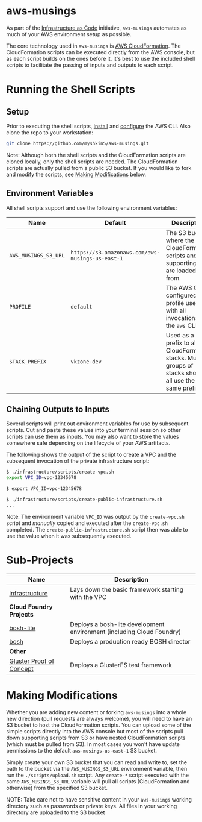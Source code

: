 aws-musings
===========

As part of the [Infrastructure as Code](https://en.wikipedia.org/wiki/Infrastructure_as_Code) initiative, `aws-musings` automates as much of your AWS environment setup as possible.

The core technology used in `aws-musings` is [AWS CloudFormation](https://aws.amazon.com/cloudformation/). The CloudFormation scripts can be executed directly from the AWS console, but as each script builds on the ones before it, it's best to use the included shell scripts to facilitate the passing of inputs and outputs to each script.

# Running the Shell Scripts

## Setup

Prior to executing the shell scripts, [install](http://docs.aws.amazon.com/cli/latest/userguide/installing.html) and [configure](http://docs.aws.amazon.com/cli/latest/userguide/cli-chap-getting-started.html) the AWS CLI. Also clone the repo to your workstation:
```bash
git clone https://github.com/myshkin5/aws-musings.git
```

Note: Although both the shell scripts and the CloudFormation scripts are cloned locally, only the shell scripts are needed. The CloudFormation scripts are actually pulled from a public S3 bucket. If you would like to fork and modify the scripts, see [Making Modifications](#making-modifications) below.

## Environment Variables

All shell scripts support and use the following environment variables:

 Name | Default | Description
---|---|---
 `AWS_MUSINGS_S3_URL` | `https://s3.amazonaws.com/aws-musings-us-east-1` | The S3 bucket where the CloudFormation scripts and supporting files are loaded from.
 `PROFILE` | `default` | The AWS CLI configured profile used with all invocations of the `aws` CLI.
 `STACK_PREFIX` | `vkzone-dev` | Used as a prefix to all CloudFormation stacks. Multiple groups of stacks should all use the same prefix.

## Chaining Outputs to Inputs

Several scripts will print out environment variables for use by subsequent scripts. Cut and paste these values into your terminal session so other scripts can use them as inputs. You may also want to store the values somewhere safe depending on the lifecycle of your AWS artifacts.

The following shows the output of the script to create a VPC and the subsequent invocation of the private infrastructure script:
```bash
$ ./infrastructure/scripts/create-vpc.sh
export VPC_ID=vpc-12345678

$ export VPC_ID=vpc-12345678

$ ./infrastructure/scripts/create-public-infrastructure.sh
...
```
Note: The environment variable `VPC_ID` was output by the `create-vpc.sh` script and *_manually_* copied and executed after the `create-vpc.sh` completed. The `create-public-infrastructure.sh` script then was able to use the value when it was subsequently executed.

# Sub-Projects
 Name | Description
------|-------------
[infrastructure](./infrastructure) | Lays down the basic framework starting with the VPC
 | **Cloud Foundry Projects**
[bosh-lite](./bosh-lite) | Deploys a bosh-lite development environment (including Cloud Foundry)
[bosh](./bosh) | Deploys a production ready BOSH director
 | **Other**
[Gluster Proof of Concept](./gluster-poc-us-west-2) | Deploys a GlusterFS test framework

# Making Modifications

Whether you are adding new content or forking `aws-musings` into a whole new direction (pull requests are always welcome), you will need to have an S3 bucket to host the CloudFormation scripts. You can upload some of the simple scripts directly into the AWS console but most of the scripts pull down supporting scripts from S3 or have nested CloudFormation scripts (which must be pulled from S3). In most cases you won't have update permissions to the default `aws-musings-us-east-1` S3 bucket.

Simply create your own S3 bucket that you can read and write to, set the path to the bucket via the `AWS_MUSINGS_S3_URL` environment variable, then run the `./scripts/upload.sh` script. Any `create-*` script executed with the same `AWS_MUSINGS_S3_URL` variable will pull all scripts (CloudFormation and otherwise) from the specified S3 bucket.

NOTE: Take care not to have sensitive content in your `aws-musings` working directory such as passwords or private keys. All files in your working directory are uploaded to the S3 bucket
